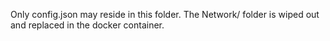 Only config.json may reside in this folder. The Network/ folder is wiped out and replaced in the docker container.
